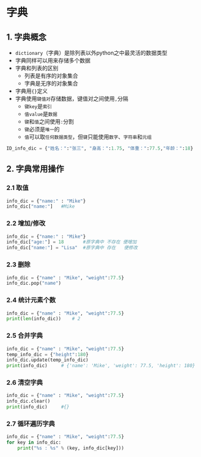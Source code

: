 # 字典

## 1. 字典概念

* `dictionary`（字典）是除列表以外python之中最灵活的数据类型
* 字典同样可以用来存储多个数据
* 字典和列表的区别
  * 列表是有序的对象集合
  * 字典是无序的对象集合
* 字典用`{}`定义
* 字典使用`键值对`存储数据，键值对之间使用`,`分隔
  * `键key`是`索引`
  * `值value`是`数据`
  * `键`和`值`之间使用`:`分割
  * `键`必须是`唯一`的
  * `值`可以取`任何数据类型`，但`键`只能使用`数字`、`字符串`和`元组`

```python
ID_info_dic = {"姓名：":"张三", "身高：":1.75, "体重：":77.5,"年龄：":18}
```

## 2. 字典常用操作

### 2.1 取值

```python
info_dic = {"name:" : "Mike"}
info_dic["name:"] 	#Mike
```

### 2.2 增加/修改

```python
info_dic = {"name:" : "Mike"}
info_dic["age:"] = 18 		#原字典中 不存在 便增加
info_dic["name:"] = "Lisa" 	#原字典中 存在   便修改
```

### 2.3 删除

```python
info_dic = {"name" : "Mike", "weight":77.5}
info_dic.pop("name")
```

### 2.4 统计元素个数

```python
info_dic = {"name" : "Mike", "weight":77.5}
print(len(info_dic)) 	# 2
```

### 2.5 合并字典

```python
info_dic = {"name" : "Mike", "weight":77.5}
temp_info_dic = {"height":180}
info_dic.update(temp_info_dic)
print(info_dic) 	# {'name': 'Mike', 'weight': 77.5, 'height': 180}
```

### 2.6 清空字典

```python
info_dic = {"name" : "Mike", "weight":77.5}
info_dic.clear()
print(info_dic)		#{}
```

### 2.7 循环遍历字典

```python
info_dic = {"name" : "Mike", "weight":77.5}
for key in info_dic:
    print("%s : %s" % (key, info_dic[key]))
```




